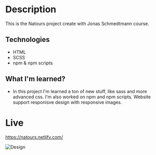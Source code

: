 # Description 
This is the Natours project create with Jonas Schmedtmann course. 

## Technologies 
* HTML
* SCSS
* npm & npm scripts 

## What I'm learned? 
* In this project I'm learned a ton of new stuff, like sass and more advanced css. I'm also worked on npm and npm scripts. Website support responisve design with responsive images.

# Live 
https://natours.netlify.com/

![Design](https://i.ibb.co/qgPz2WP/Bez-tytu-u.png)
